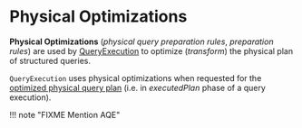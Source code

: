 # Physical Optimizations

**Physical Optimizations** (_physical query preparation rules_, _preparation rules_) are used by [QueryExecution](../QueryExecution.md#preparations) to optimize (_transform_) the physical plan of structured queries.

`QueryExecution` uses physical optimizations when requested for the [optimized physical query plan](../QueryExecution.md#executedPlan) (i.e. in _executedPlan_ phase of a query execution).

!!! note "FIXME Mention AQE"
